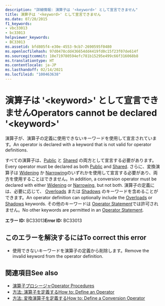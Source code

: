 ```yaml
---
description: "詳細情報: 演算子は '<keyword>' として宣言できません"
title: 演算子は '<keyword>' として宣言できません
ms.date: 07/20/2015
f1_keywords:
- vbc33013
- bc33013
helpviewer_keywords:
- BC33013
ms.assetid: bfd805f4-e30e-4553-9cb7-2690595f0480
ms.openlocfilehash: 97d0478cdd436654dd4419fd0c15f23f07de614f
ms.sourcegitcommit: 10e719780594efc781b15295e499c66f316068b8
ms.translationtype: HT
ms.contentlocale: ja-JP
ms.lasthandoff: 02/14/2021
ms.locfileid: "100463638"
---
```

# <a name="operators-cannot-be-declared-keyword"></a><span data-ttu-id="4fa53-103">演算子は '\<keyword>' として宣言できません</span><span class="sxs-lookup"><span data-stu-id="4fa53-103">Operators cannot be declared '\<keyword>'</span></span>

<span data-ttu-id="4fa53-104">演算子が、演算子の定義に使用できないキーワードを使用して宣言されています。</span><span class="sxs-lookup"><span data-stu-id="4fa53-104">An operator is declared with a keyword that is not valid for operator definitions.</span></span>  
  
 <span data-ttu-id="4fa53-105">すべての演算子は、[Public](../language-reference/modifiers/public.md) と [Shared](../language-reference/modifiers/shared.md) の両方として宣言する必要があります。</span><span class="sxs-lookup"><span data-stu-id="4fa53-105">Every operator must be declared as both [Public](../language-reference/modifiers/public.md) and [Shared](../language-reference/modifiers/shared.md).</span></span> <span data-ttu-id="4fa53-106">さらに、変換演算子は [Widening](../language-reference/modifiers/widening.md) か [Narrowing](../language-reference/modifiers/narrowing.md)のいずれかを使用して宣言する必要があり、両方を使用することはできません。</span><span class="sxs-lookup"><span data-stu-id="4fa53-106">In addition, a conversion operator must be declared with either [Widening](../language-reference/modifiers/widening.md) or [Narrowing](../language-reference/modifiers/narrowing.md), but not both.</span></span> <span data-ttu-id="4fa53-107">演算子の定義には、必要に応じて、 [Overloads](../language-reference/modifiers/overloads.md) または [Shadows](../language-reference/modifiers/shadows.md) のキーワードを含めることができます。</span><span class="sxs-lookup"><span data-stu-id="4fa53-107">An operator definition can optionally include the [Overloads](../language-reference/modifiers/overloads.md) or [Shadows](../language-reference/modifiers/shadows.md) keywords.</span></span> <span data-ttu-id="4fa53-108">その他のキーワードは [Operator Statement](../language-reference/statements/operator-statement.md)では許可されません。</span><span class="sxs-lookup"><span data-stu-id="4fa53-108">No other keywords are permitted in an [Operator Statement](../language-reference/statements/operator-statement.md).</span></span>  
  
 <span data-ttu-id="4fa53-109">**エラー ID:** BC33013</span><span class="sxs-lookup"><span data-stu-id="4fa53-109">**Error ID:** BC33013</span></span>  
  
## <a name="to-correct-this-error"></a><span data-ttu-id="4fa53-110">このエラーを解決するには</span><span class="sxs-lookup"><span data-stu-id="4fa53-110">To correct this error</span></span>  
  
- <span data-ttu-id="4fa53-111">使用できないキーワードを演算子の定義から削除します。</span><span class="sxs-lookup"><span data-stu-id="4fa53-111">Remove the invalid keyword from the operator definition.</span></span>  
  
## <a name="see-also"></a><span data-ttu-id="4fa53-112">関連項目</span><span class="sxs-lookup"><span data-stu-id="4fa53-112">See also</span></span>

- [<span data-ttu-id="4fa53-113">演算子プロシージャ</span><span class="sxs-lookup"><span data-stu-id="4fa53-113">Operator Procedures</span></span>](../programming-guide/language-features/procedures/operator-procedures.md)
- [<span data-ttu-id="4fa53-114">方法: 演算子を定義する</span><span class="sxs-lookup"><span data-stu-id="4fa53-114">How to: Define an Operator</span></span>](../programming-guide/language-features/procedures/how-to-define-an-operator.md)
- [<span data-ttu-id="4fa53-115">方法: 変換演算子を定義する</span><span class="sxs-lookup"><span data-stu-id="4fa53-115">How to: Define a Conversion Operator</span></span>](../programming-guide/language-features/procedures/how-to-define-a-conversion-operator.md)
